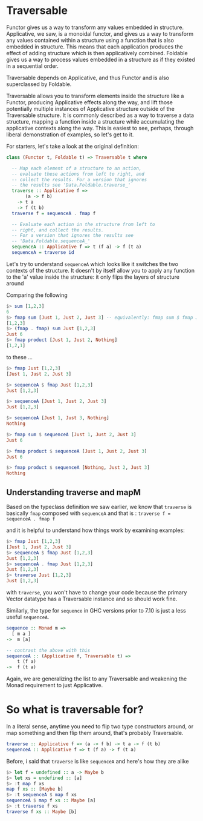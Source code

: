 # Traversable

Functor gives us a way to transform any values embedded in structure. 
Applicative, we saw, is a monoidal functor, and gives us a way to transform
any values contained within a structure using a function that is also
embedded in structure. This means that each application produces the effect of 
adding structure which is then applicatively combined. Foldable gives us a way
to process values embedded in a structure as if they existed in a sequential order.

Traversable depends on Applicative, and thus Functor and is also superclassed by Foldable.

Traversable allows you to transform elements inside the structure like a Functor, producing
Applicative effects along the way, and lift those potentially multiple instances of Applicative
structure outside of the Traversable structure. It is commonly described as a way to
traverse a data structure, mapping a function inside a structure while accumulating the
applicative contexts along the way. This is easiest to see, perhaps, through liberal 
demonstration of examples, so let's get to it.

For starters, let's take a look at the original
definition:
```haskell
class (Functor t, Foldable t) => Traversable t where

  -- Map each element of a structure to an action,
  -- evaluate these actions from left to right, and 
  -- collect the results. For a version that ignores
  -- the results see 'Data.Foldable.traverse_'
  traverse :: Applicative f =>
       (a -> f b)
    -> t a
    -> f (t b)
  traverse f = sequenceA . fmap f

  -- Evaluate each action in the structure from left to
  -- right, and collect the results. 
  -- For a version that ignores the results see
  -- 'Data.Foldable.sequenceA_'
  sequenceA :: Applicative f => t (f a) -> f (t a)
  sequenceA = traverse id

```
Let's try to understand `sequenceA` which looks like it 
switches the two contexts of the structure. It doesn't by
itself allow you to apply any function to the 'a' value inside
the structure: it only flips the layers of structure around

Comparing the following 
```haskell
$> sum [1,2,3]
6
$> fmap sum [Just 1, Just 2, Just 3] -- equivalently: fmap sum $ fmap Just [1,2,3]
[1,2,3]
$> (fmap . fmap) sum Just [1,2,3]
Just 6
$> fmap product [Just 1, Just 2, Nothing]
[1,2,1]

``` 
to these ...
```haskell
$> fmap Just [1,2,3]
[Just 1, Just 2, Just 3]

$> sequenceA $ fmap Just [1,2,3]
Just [1,2,3]

$> sequenceA [Just 1, Just 2, Just 3]
Just [1,2,3]

$> sequenceA [Just 1, Just 3, Nothing]
Nothing

$> fmap sum $ sequenceA [Just 1, Just 2, Just 3]
Just 6

$> fmap product $ sequenceA [Just 1, Just 2, Just 3]
Just 6

$> fmap product $ sequenceA [Nothing, Just 2, Just 3]
Nothing
```

##  Understanding traverse and mapM

Based on the typeclass definition we saw earlier, we know that
`traverse` is basically `fmap` composed with `sequenceA` and 
that is :
`traverse f = sequenceA . fmap f`

and it is helpful to understand how things work by examining examples:
```haskell
$> fmap Just [1,2,3]
[Just 1, Just 2, Just 3]
$> sequenceA $ fmap Just [1,2,3]
Just [1,2,3]
$> sequenceA . fmap Just [1,2,3]
Just [1,2,3]
$> traverse Just [1,2,3]
Just [1,2,3]
```

with `traverse`, you won't have to change your code
because the primary Vector datatype has a Traversable instance
and so should work fine.

Similarly, the type for `sequence` in GHC versions prior to 7.10
is just a less useful `sequenceA`.
```haskell
sequence :: Monad m =>
  [ m a ]
->  m [a]

-- contrast the above with this 
sequenceA :: (Applicative f, Traversable t) =>
    t (f a)
->  f (t a)

```
Again, we are generalizing the list to any Traversable and weakening the Monad
requirement to just Applicative.

# So what is traversable for?

In a literal sense, anytime you need to flip two type constructors
around, or map something and then flip them around, that's probably
Traversable.
```haskell
traverse :: Applicative f => (a -> f b) -> t a -> f (t b)
sequenceA :: Applicative f => t (f a) -> f (t a)
```

Before, i said that `traverse` is like `sequenceA` and here's how they are alike
```haskell
$> let f = undefined :: a -> Maybe b
$> let xs = undefined :: [a]
$> :t map f xs 
map f xs :: [Maybe b]
$> :t sequenceA $ map f xs
sequenceA $ map f xs :: Maybe [a]
$> :t traverse f xs
traverse f xs :: Maybe [b]
```


